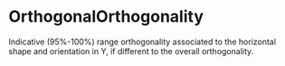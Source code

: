 OrthogonalOrthogonality
=======================

Indicative (95%-100%) range orthogonality associated to the horizontal shape and orientation in Y, if different to the overall orthogonality.
